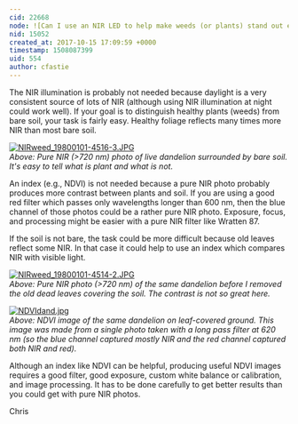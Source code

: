 ```yaml
---
cid: 22668
node: ![Can I use an NIR LED to help make weeds (or plants) stand out even more with an NIR camera?](../notes/robotfarms/10-15-2017/can-i-use-an-nir-led-to-help-make-weeds-or-plants-stand-out-even-more-with-an-nir-camera)
nid: 15052
created_at: 2017-10-15 17:09:59 +0000
timestamp: 1508087399
uid: 554
author: cfastie
---
```


The NIR illumination is probably not needed because daylight is a very consistent source of lots of NIR (although using NIR illumination at night could work well). If your goal is to distinguish healthy plants (weeds) from bare soil, your task is fairly easy. Healthy foliage reflects many times more NIR than most bare soil.

[![NIRweed_19800101-4516-3.JPG](https://publiclab.org/system/images/photos/000/021/944/medium/NIRweed_19800101-4516-3.JPG)](https://publiclab.org/system/images/photos/000/021/944/original/NIRweed_19800101-4516-3.JPG)  
*Above: Pure NIR (>720 nm) photo of live dandelion surrounded by bare soil. It's easy to tell what is plant and what is not.*

An index (e.g., NDVI) is not needed because a pure NIR photo probably produces more contrast between plants and soil. If you are using a good red filter which passes only wavelengths longer than 600 nm, then the blue channel of those photos could be a rather pure NIR photo. Exposure, focus, and processing might be easier with a pure NIR filter like Wratten 87.

If the soil is not bare, the task could be more difficult because old leaves reflect some NIR. In that case it could help to use an index which compares NIR with visible light.

[![NIRweed_19800101-4514-2.JPG](https://publiclab.org/system/images/photos/000/021/945/medium/NIRweed_19800101-4514-2.JPG)](https://publiclab.org/system/images/photos/000/021/945/original/NIRweed_19800101-4514-2.JPG)  
*Above: Pure NIR photo (>720 nm) of the same dandelion before I removed the old dead leaves covering the soil. The contrast is not so great here.*

[![NDVIdand.jpg](https://publiclab.org/system/images/photos/000/021/946/medium/NDVIdand.jpg)](https://publiclab.org/system/images/photos/000/021/946/original/NDVIdand.jpg)  
*Above: NDVI image of the same dandelion on leaf-covered ground. This image was made from a single photo taken with a long pass filter at 620 nm (so the blue channel captured mostly NIR and the red channel captured both NIR and red).*

Although an index like NDVI can be helpful, producing useful NDVI images requires a good filter, good exposure, custom white balance or calibration, and image processing. It has to be done carefully to get better results than you could get with pure NIR photos.

Chris





